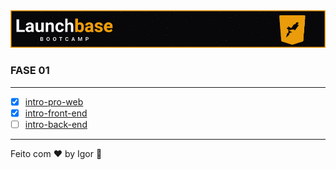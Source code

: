 <div style="text-align: center;">
  <a href="#">
    <img alt="LaunchBase" src="../.github/logo.jpg"/>
  </a>
</div>

### **FASE 01**

---

- [x] [intro-pro-web](./intro-pro-web)
- [x] [intro-front-end](./intro-front-end)
- [ ] [intro-back-end](./intro-back-end)

---

Feito com ❤ by Igor 🖖